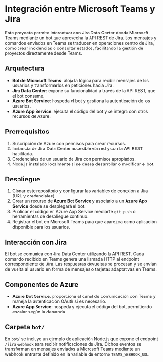 # Integración entre Microsoft Teams y Jira

Este proyecto permite interactuar con Jira Data Center desde Microsoft Teams mediante un bot que aprovecha la API REST de Jira. Los mensajes y comandos enviados en Teams se traducen en operaciones dentro de Jira, como crear incidencias o consultar estados, facilitando la gestión de proyectos directamente desde Teams.

## Arquitectura

- **Bot de Microsoft Teams**: aloja la lógica para recibir mensajes de los usuarios y transformarlos en peticiones hacia Jira.
- **Jira Data Center**: expone su funcionalidad a través de la API REST, que el bot consume.
- **Azure Bot Service**: hospeda el bot y gestiona la autenticación de los usuarios.
- **Azure App Service**: ejecuta el código del bot y se integra con otros recursos de Azure.

## Prerrequisitos

1. Suscripción de Azure con permisos para crear recursos.
2. Instancia de Jira Data Center accesible vía red y con la API REST habilitada.
3. Credenciales de un usuario de Jira con permisos apropiados.
4. Node.js instalado localmente si se desea desarrollar o modificar el bot.

## Despliegue

1. Clonar este repositorio y configurar las variables de conexión a Jira (URL y credenciales).
2. Crear un recurso de **Azure Bot Service** y asociarlo a un **Azure App Service** donde se desplegará el bot.
3. Publicar el código en Azure App Service mediante `git push` o herramientas de despliegue continuo.
4. Registrar el bot en Microsoft Teams para que aparezca como aplicación disponible para los usuarios.

## Interacción con Jira

El bot se comunica con Jira Data Center utilizando la API REST. Cada comando recibido en Teams genera una llamada HTTP al endpoint correspondiente de Jira. Las respuestas devueltas se procesan y se envían de vuelta al usuario en forma de mensajes o tarjetas adaptativas en Teams.

## Componentes de Azure

- **Azure Bot Service**: proporciona el canal de comunicación con Teams y maneja la autenticación OAuth si es necesario.
- **Azure App Service**: hospeda y ejecuta el código del bot, permitiendo escalar según la demanda.


## Carpeta `bot/`

En `bot/` se incluye un ejemplo de aplicación Node.js que expone el endpoint `/jira-webhook` para recibir notificaciones de Jira. Dichos eventos se transforman en mensajes enviados a Microsoft Teams mediante un webhook entrante definido en la variable de entorno `TEAMS_WEBHOOK_URL`.
